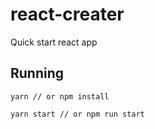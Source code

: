 # react-creater
Quick start react app

## Running 
```
yarn // or npm install

yarn start // or npm run start 
```
